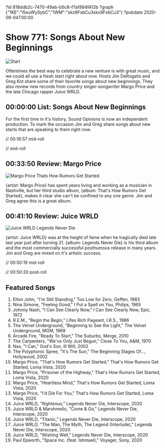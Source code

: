 ?id 818ddb2c-7470-49ab-b5c8-f7af884f412b
?graph {"1KE":"l5euWySybC","1WM":"skx9FxbCu3skx9FxbCu3"}
?pubdate 2020-09-04T00:00
# Show 771: Songs About New Beginnings

![Start](https://mcusercontent.com/d44d9928fb4c332abb986525c/images/1a7f2f73-9c79-41d6-a1fc-4663d3c082e2.jpg)

Oftentimes the best way to celebrate a new venture is with great music, and we could all use a fresh start right about now. Hosts Jim DeRogatis and Greg Kot share some of their favorite songs about new beginnings. They also review new records from country singer-songwriter Margo Price  and the late Chicago rapper Juice WRLD.  

## 00:00:00 List: Songs About New Beginnings

For the first time in it's history, Sound Opinions is now an independent production. To mark the occasion Jim and Greg share songs about new starts that are speaking to them right now. 

// 00:16:57 mid-roll

//  mid-roll

## 00:33:50 Review: Margo Price

![Margo Price Thats How Rumors Get Started](https://static.soundopinions.org/assets/771/1KE2.jpg)

{artist: Margo Price} has spent years living and working as a musician in Nashville, but her third studio album, {album: That's How Rumors Get Started}, makes it clear she can't be confined to any one genre. Jim and Greg agree this is a great album.

## 00:41:10 Review: Juice WRLD

![Juice WRLD Legends Never Die](https://static.soundopinions.org/assets/771/1WM12.jpg)

{artist: Juice WRLD} was at the height of fame when he tragically died late last year just after turning 21. {album: Legends Never Die} is his third album and the most commercially successful posthumous release in many years. Jim and Greg are mixed on it's artistic success. 

// 00:50:19 mid-roll

// 00:50:20 post-roll

## Featured Songs

1. Elton John, "I'm Still Standing," Too Low for Zero, Geffen, 1983
1. Nina Simone, "Feeling Good," I Put a Spell on You, Philips, 1965
1. Johnny Nash, "I Can See Clearly Now," I Can See Clearly Now, Epic, 1972
1. R.E.M., "Begin the Begin," Lifes Rich Pageant, I.R.S., 1986
1. The Velvet Underground, "Beginning to See the Light," The Velvet Underground, MGM, 1969
1. Arcade Fire, "Ready To Start," The Suburbs, Merge, 2010
1. The Carpenters, "We've Only Just Begun," Close To You, A&M, 1970
1. Nas, "I Can," God's Son, Ill Will, 2002
1. The Polyphonic Spree, "It's The Sun," The Beginning Stages Of..., Hollywood, 2002
1. Margo Price, "That's How Rumors Get Started," That's How Rumors Get Started, Loma Vista, 2020
1. Margo Price, "Prisoner of the Highway," That's How Rumors Get Started, Loma Vista, 2020
1. Margo Price, "Heartless Mind," That's How Rumors Get Started, Loma Vista, 2020
1. Margo Price, "I'd Die For You," That's How Rumors Get Started, Loma Vista, 2020
1. Juice WRLD, "Righteous," Legends Never Die, Interscope, 2020
1. Juice WRLD & Marshmello, "Come & Go," Legends Never Die, Interscope, 2020
1. Juice WRLD, "Titanic," Legends Never Die, Interscope, 2020
1. Juice WRLD, "The Man, The Myth, The Legend (Interlude)," Legends Never Die, Interscope, 2020
1. Juice WRLD, "Wishing Well," Legends Never Die, Interscope, 2020
1. Paul Epworth, "Space Inc. (feat. Ishmael)," Voyager, Sony, 2020